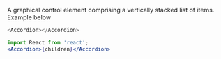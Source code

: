 A graphical control element comprising a vertically stacked list of items. Example below

```js
<Accordion></Accordion>
```

```jsx static
import React from 'react';
<Accordion>{children}</Accordion>
```
